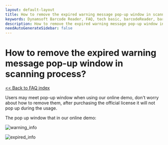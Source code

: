```yaml
---
layout: default-layout
title: How to remove the expired warning message pop-up window in scanning process?
keywords: Dynamsoft Barcode Reader, FAQ, tech basic, barcodeReader, barcodeScanner, pop-up window
description: How to remove the expired warning message pop-up window in scanning process?
needAutoGenerateSidebar: false
---
```


# How to remove the expired warning message pop-up window in scanning process?

[<< Back to FAQ index](index.md)

Users may meet pop-up window when using our online demo, don't worry about how to remove them, after purchasing the official license it will not pop up during the usage.

The pop up window that in our online demo:

![warning_info](https://github.com/dynamsoft-docs/barcode-reader-docs-js/blob/95872c441452d9fb056fe8258512a009a056ce72/programming/javascript/assets/warning_information.png)

![expired_info](https://github.com/dynamsoft-docs/barcode-reader-docs-js/blob/39d3605d319456dbe0f42f99c6704de9d612b6d5/programming/javascript/assets/warning_information.png)


